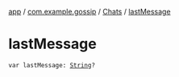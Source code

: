 [app](../../index.md) / [com.example.gossip](../index.md) / [Chats](index.md) / [lastMessage](./last-message.md)

# lastMessage

`var lastMessage: `[`String`](https://kotlinlang.org/api/latest/jvm/stdlib/kotlin/-string/index.html)`?`
